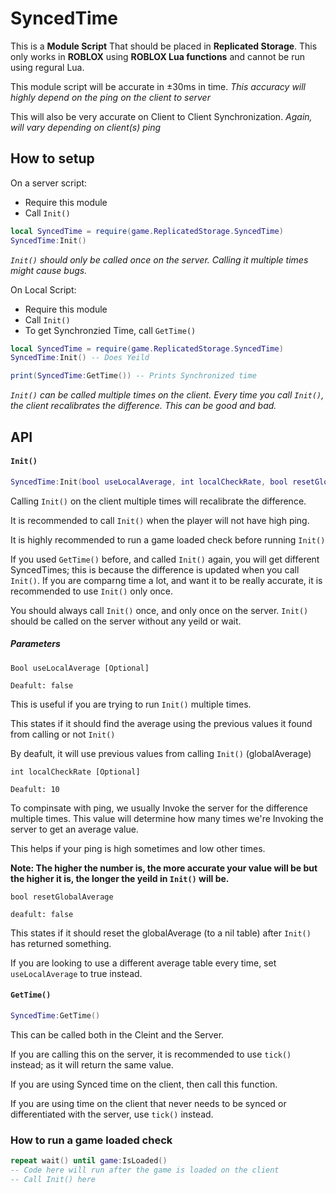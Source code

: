 # SyncedTime

This is a **Module Script** That should be placed in **Replicated Storage**.
This only works in **ROBLOX** using **ROBLOX Lua functions** and cannot be run using regural Lua.

This module script will be accurate in ±30ms in time. 
*This accuracy will highly depend on the ping on the client to server*

This will also be very accurate on Client to Client Synchronization.
*Again, will vary depending on client(s) ping*

## How to setup

On a server script:
 * Require this module
 * Call `Init()`
```lua
local SyncedTime = require(game.ReplicatedStorage.SyncedTime)
SyncedTime:Init()
```
*`Init()` should only be called once on the server. Calling it multiple times might cause bugs.*

On Local Script:
 * Require this module
 * Call `Init()`
 * To get Synchronzied Time, call `GetTime()`
```lua
local SyncedTime = require(game.ReplicatedStorage.SyncedTime)
SyncedTime:Init() -- Does Yeild

print(SyncedTime:GetTime()) -- Prints Synchronized time
```
*`Init()` can be called multiple times on the client. 
Every time you call `Init()`, the client recalibrates the difference.
This can be good and bad.*

## API

#### `Init()`
```lua
SyncedTime:Init(bool useLocalAverage, int localCheckRate, bool resetGlobalAverage)
```
Calling `Init()` on the client multiple times will recalibrate the difference.

It is recommended to call `Init()` when the player will not have high ping.

It is highly recommended to run a game loaded check before running `Init()`

If you used `GetTime()` before, and called `Init()` again, you will get different SyncedTimes;
this is because the difference is updated when you call `Init()`.
If you are comparng time a lot, and want it to be really accurate, 
it is recommended to use `Init()` only once.

You should always call `Init()` once, and only once on the server.
`Init()` should be called on the server without any yeild or wait.

##### Parameters

```
Bool useLocalAverage [Optional]

Deafult: false
```
This is useful if you are trying to run `Init()` multiple times.

This states if it should find the average using the previous values it found from calling or not `Init()`

By deafult, it will use previous values from calling `Init()` (globalAverage)

```
int localCheckRate [Optional]

Deafult: 10
```
To compinsate with ping, we usually Invoke the server for the difference multiple times.
This value will determine how many times we're Invoking the server to get an average value.

This helps if your ping is high sometimes and low other times.

**Note: The higher the number is, 
the more accurate your value will be but the higher it is, 
the longer the yeild in `Init()` will be.**

```
bool resetGlobalAverage

deafult: false
```

This states if it should reset the globalAverage (to a nil table) after `Init()` has returned something.

If you are looking to use a different average table every time, set `useLocalAverage` to true instead.

#### `GetTime()`
```lua
SyncedTime:GetTime()
```
This can be called both in the Cleint and the Server.

If you are calling this on the server, it is recommended to use `tick()` instead; 
as it will return the same value.

If you are using Synced time on the client, then call this function.

If you are using time on the client that never needs to be synced or differentiated with the server, use `tick()` instead.

### How to run a game loaded check
```lua
repeat wait() until game:IsLoaded()
-- Code here will run after the game is loaded on the client
-- Call Init() here
```

